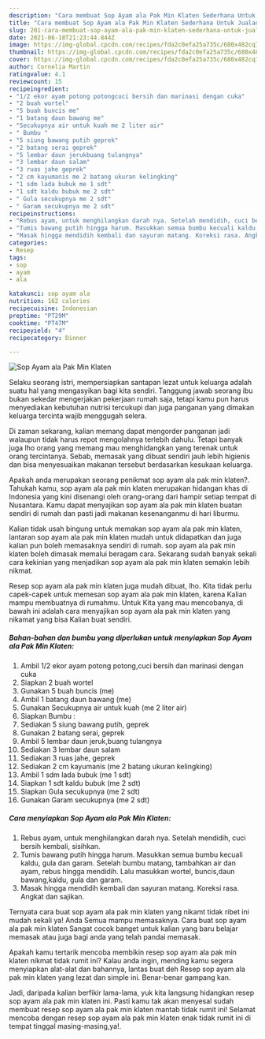 ```yaml
---
description: "Cara membuat Sop Ayam ala Pak Min Klaten Sederhana Untuk Jualan"
title: "Cara membuat Sop Ayam ala Pak Min Klaten Sederhana Untuk Jualan"
slug: 201-cara-membuat-sop-ayam-ala-pak-min-klaten-sederhana-untuk-jualan
date: 2021-06-18T21:23:44.844Z
image: https://img-global.cpcdn.com/recipes/fda2c0efa25a735c/680x482cq70/sop-ayam-ala-pak-min-klaten-foto-resep-utama.jpg
thumbnail: https://img-global.cpcdn.com/recipes/fda2c0efa25a735c/680x482cq70/sop-ayam-ala-pak-min-klaten-foto-resep-utama.jpg
cover: https://img-global.cpcdn.com/recipes/fda2c0efa25a735c/680x482cq70/sop-ayam-ala-pak-min-klaten-foto-resep-utama.jpg
author: Cornelia Martin
ratingvalue: 4.1
reviewcount: 15
recipeingredient:
- "1/2 ekor ayam potong potongcuci bersih dan marinasi dengan cuka"
- "2 buah wortel"
- "5 buah buncis me"
- "1 batang daun bawang me"
- "Secukupnya air untuk kuah me 2 liter air"
- " Bumbu "
- "5 siung bawang putih geprek"
- "2 batang serai geprek"
- "5 lembar daun jerukbuang tulangnya"
- "3 lembar daun salam"
- "3 ruas jahe geprek"
- "2 cm kayumanis me 2 batang ukuran kelingking"
- "1 sdm lada bubuk me 1 sdt"
- "1 sdt kaldu bubuk me 2 sdt"
- " Gula secukupnya me 2 sdt"
- " Garam secukupnya me 2 sdt"
recipeinstructions:
- "Rebus ayam, untuk menghilangkan darah nya. Setelah mendidih, cuci bersih kembali, sisihkan."
- "Tumis bawang putih hingga harum. Masukkan semua bumbu kecuali kaldu, gula dan garam. Setelah bumbu matang, tambahkan air dan ayam, rebus hingga mendidih. Lalu masukkan wortel, buncis,daun bawang,kaldu, gula dan garam."
- "Masak hingga mendidih kembali dan sayuran matang. Koreksi rasa. Angkat dan sajikan."
categories:
- Resep
tags:
- sop
- ayam
- ala

katakunci: sop ayam ala 
nutrition: 162 calories
recipecuisine: Indonesian
preptime: "PT29M"
cooktime: "PT47M"
recipeyield: "4"
recipecategory: Dinner

---
```



![Sop Ayam ala Pak Min Klaten](https://img-global.cpcdn.com/recipes/fda2c0efa25a735c/680x482cq70/sop-ayam-ala-pak-min-klaten-foto-resep-utama.jpg)

Selaku seorang istri, mempersiapkan santapan lezat untuk keluarga adalah suatu hal yang mengasyikan bagi kita sendiri. Tanggung jawab seorang ibu bukan sekedar mengerjakan pekerjaan rumah saja, tetapi kamu pun harus menyediakan kebutuhan nutrisi tercukupi dan juga panganan yang dimakan keluarga tercinta wajib menggugah selera.

Di zaman  sekarang, kalian memang dapat mengorder panganan jadi walaupun tidak harus repot mengolahnya terlebih dahulu. Tetapi banyak juga lho orang yang memang mau menghidangkan yang terenak untuk orang tercintanya. Sebab, memasak yang dibuat sendiri jauh lebih higienis dan bisa menyesuaikan makanan tersebut berdasarkan kesukaan keluarga. 



Apakah anda merupakan seorang penikmat sop ayam ala pak min klaten?. Tahukah kamu, sop ayam ala pak min klaten merupakan hidangan khas di Indonesia yang kini disenangi oleh orang-orang dari hampir setiap tempat di Nusantara. Kamu dapat menyajikan sop ayam ala pak min klaten buatan sendiri di rumah dan pasti jadi makanan kesenanganmu di hari liburmu.

Kalian tidak usah bingung untuk memakan sop ayam ala pak min klaten, lantaran sop ayam ala pak min klaten mudah untuk didapatkan dan juga kalian pun boleh memasaknya sendiri di rumah. sop ayam ala pak min klaten boleh dimasak memalui beragam cara. Sekarang sudah banyak sekali cara kekinian yang menjadikan sop ayam ala pak min klaten semakin lebih nikmat.

Resep sop ayam ala pak min klaten juga mudah dibuat, lho. Kita tidak perlu capek-capek untuk memesan sop ayam ala pak min klaten, karena Kalian mampu membuatnya di rumahmu. Untuk Kita yang mau mencobanya, di bawah ini adalah cara menyajikan sop ayam ala pak min klaten yang nikamat yang bisa Kalian buat sendiri.

<!--inarticleads1-->

##### Bahan-bahan dan bumbu yang diperlukan untuk menyiapkan Sop Ayam ala Pak Min Klaten:

1. Ambil 1/2 ekor ayam potong potong,cuci bersih dan marinasi dengan cuka
1. Siapkan 2 buah wortel
1. Gunakan 5 buah buncis (me)
1. Ambil 1 batang daun bawang (me)
1. Gunakan Secukupnya air untuk kuah (me 2 liter air)
1. Siapkan  Bumbu :
1. Sediakan 5 siung bawang putih, geprek
1. Gunakan 2 batang serai, geprek
1. Ambil 5 lembar daun jeruk,buang tulangnya
1. Sediakan 3 lembar daun salam
1. Sediakan 3 ruas jahe, geprek
1. Sediakan 2 cm kayumanis (me 2 batang ukuran kelingking)
1. Ambil 1 sdm lada bubuk (me 1 sdt)
1. Siapkan 1 sdt kaldu bubuk (me 2 sdt)
1. Siapkan  Gula secukupnya (me 2 sdt)
1. Gunakan  Garam secukupnya (me 2 sdt)




<!--inarticleads2-->

##### Cara menyiapkan Sop Ayam ala Pak Min Klaten:

1. Rebus ayam, untuk menghilangkan darah nya. Setelah mendidih, cuci bersih kembali, sisihkan.
1. Tumis bawang putih hingga harum. Masukkan semua bumbu kecuali kaldu, gula dan garam. Setelah bumbu matang, tambahkan air dan ayam, rebus hingga mendidih. Lalu masukkan wortel, buncis,daun bawang,kaldu, gula dan garam.
1. Masak hingga mendidih kembali dan sayuran matang. Koreksi rasa. Angkat dan sajikan.




Ternyata cara buat sop ayam ala pak min klaten yang nikamt tidak ribet ini mudah sekali ya! Anda Semua mampu memasaknya. Cara buat sop ayam ala pak min klaten Sangat cocok banget untuk kalian yang baru belajar memasak atau juga bagi anda yang telah pandai memasak.

Apakah kamu tertarik mencoba membikin resep sop ayam ala pak min klaten nikmat tidak rumit ini? Kalau anda ingin, mending kamu segera menyiapkan alat-alat dan bahannya, lantas buat deh Resep sop ayam ala pak min klaten yang lezat dan simple ini. Benar-benar gampang kan. 

Jadi, daripada kalian berfikir lama-lama, yuk kita langsung hidangkan resep sop ayam ala pak min klaten ini. Pasti kamu tak akan menyesal sudah membuat resep sop ayam ala pak min klaten mantab tidak rumit ini! Selamat mencoba dengan resep sop ayam ala pak min klaten enak tidak rumit ini di tempat tinggal masing-masing,ya!.

